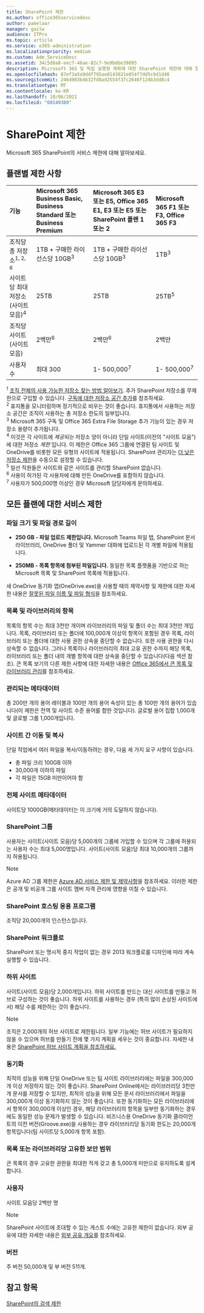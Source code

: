 ```yaml
---
title: SharePoint 제한
ms.author: office365servicedesc
author: pamelaar
manager: gailw
audience: ITPro
ms.topic: article
ms.service: o365-administration
ms.localizationpriority: medium
ms.custom: Adm_ServiceDesc
ms.assetid: 34c5d8a8-eec7-46ae-82c7-9e9bdbe39895
description: Microsoft 365 및 독립 실행형 계획에 대한 SharePoint 제한에 대해 알아보세요.
ms.openlocfilehash: 87ef3a5a9ddf795ae8143021e054f7dd5c9d1d48
ms.sourcegitcommit: 2464903b4632fd8ad2554f37c2646f124b3dd8c4
ms.translationtype: MT
ms.contentlocale: ko-KR
ms.lasthandoff: 10/06/2021
ms.locfileid: "60149380"
---
```

# <a name="sharepoint-limits"></a>SharePoint 제한

Microsoft 365 SharePoint의 서비스 제한에 대해 알아보세요.
  
## <a name="limits-by-plan"></a>플랜별 제한 사항 

| 기능 | Microsoft 365 Business Basic, Business Standard 또는 Business Premium | Microsoft 365 E3 또는 E5, Office 365 E1, E3 또는 E5 또는 SharePoint 플랜 1 또는 2 | Microsoft 365 F1 또는 F3, Office 365 F3 |
|:-----|:-----|:-----|:-----|
|조직당 총 저장소<sup>1, 2, 6</sup> <br/> |1TB + 구매한 라이선스당 10GB<sup>3</sup>  <br/> |1TB + 구매한 라이선스당 10GB<sup>3</sup> <br/> |1TB<sup>3</sup> <br/> |
|사이트당 최대 저장소(사이트 모음)<sup>4</sup><br/> |25TB <br/> |25TB <br/> |25TB<sup>5</sup> <br/> |
|조직당 사이트(사이트 모음)  <br/> |2백만<sup>6</sup> <br/> |2백만<sup>6</sup> <br/> |2백만<br/> |
|사용자 수  <br/> |최대 300  <br/> |1- 500,000<sup>7</sup> <br/> |1- 500,000<sup>7</sup> <br/> |
   
<sup>1</sup> [조직 전체의 사용 가능한 저장소 찾는 방법 알아보기](/sharepoint/manage-site-collection-storage-limits). 추가 SharePoint 저장소를 무제한으로 구입할 수 있습니다. [구독에 대한 저장소 공간 추가](/office365/admin/subscriptions-and-billing/add-storage-space)를 참조하세요. 
<br/><sup>2</sup> 휴지통을 모니터링하며 정기적으로 비우는 것이 좋습니다. 휴지통에서 사용하는 저장소 공간은 조직이 사용하는 총 저장소 한도의 일부입니다. 
<br/> <sup>3</sup> Microsoft 365 구독 및 Office 365 Extra File Storage 추가 기능이 있는 경우 저장소 용량이 추가됩니다. 
<br/> <sup>4</sup> 이것은 각 사이트에 *제공되는* 저장소 양이 아니라 단일 사이트(이전의 "사이트 모음")에 대한 저장소 *제한* 입니다. 이 제한은 Office 365 그룹에 연결된 팀 사이트 및 OneDrive를 비롯한 모든 유형의 사이트에 적용됩니다. SharePoint 관리자는 [더 낮은 저장소 제한](/sharepoint/manage-site-collection-storage-limits#manage-individual-site-storage-limits)을 수동으로 설정할 수 있습니다. 
<br/> <sup>5</sup> 일선 직원들은 사이트와 같은 사이트를 관리할 SharePoint 없습니다. 
<br/> <sup>6</sup> 사용이 허가된 각 사용자에 대해 만든 OneDrive를 포함하지 않습니다. 
<br/> <sup>7</sup> 사용자가 500,000명 이상인 경우 Microsoft 담당자에게 문의하세요. 
  
## <a name="service-limits-for-all-plans"></a>모든 플랜에 대한 서비스 제한

### <a name="file-size-and-file-path-length"></a>파일 크기 및 파일 경로 길이

- **250 GB - 파일 업로드 제한입니다.** Microsoft Teams 파일 탭, SharePoint 문서 라이브러리, OneDrive 폴더 및 Yammer 대화에 업로드된 각 개별 파일에 적용됩니다.

- **250MB - 목록 항목에 첨부된 파일입니다.** 동일한 목록 플랫폼을 기반으로 하는 Microsoft 목록 및 SharePoint 목록에 적용됩니다.

새 OneDrive 동기화 앱(OneDrive.exe)을 사용할 때의 제약사항 및 제한에 대한 자세한 내용은 [잘못된 파일 이름 및 파일 형식](https://support.office.com/article/64883a5d-228e-48f5-b3d2-eb39e07630fa)을 참조하세요.

### <a name="items-in-lists-and-libraries"></a>목록 및 라이브러리의 항목

목록의 항목 수는 최대 3천만 개이며 라이브러리의 파일 및 폴더 수는 최대 3천만 개입니다. 목록, 라이브러리 또는 폴더에 100,000개 이상의 항목이 포함된 경우 목록, 라이브러리 또는 폴더에 대한 사용 권한 상속을 중단할 수 없습니다. 또한 사용 권한을 다시 상속할 수 없습니다. 그러나 목록이나 라이브러리의 최대 고유 권한 수까지 해당 목록, 라이브러리 또는 폴더 내의 개별 항목에 대한 상속을 중단할 수 있습니다(다음 섹션 참조). 큰 목록 보기의 다른 제한 사항에 대한 자세한 내용은 [Office 365에서 큰 목록 및 라이브러리 관리](https://support.office.com/article/b4038448-ec0e-49b7-b853-679d3d8fb784)를 참조하세요.

### <a name="managed-metadata"></a>관리되는 메타데이터

총 200만 개의 용어 레이블과 100만 개의 용어 속성이 있는 총 100만 개의 용어가 있습니다(이 제한은 전역 및 사이트 수준 용어를 합한 것입니다). 글로벌 용어 집합 1,000개 및 글로벌 그룹 1,000개입니다.

### <a name="moving-and-copying-across-sites"></a>사이트 간 이동 및 복사

단일 작업에서 여러 파일을 복사/이동하려는 경우, 다음 세 가지 요구 사항이 있습니다.

- 총 파일 크리 100GB 이하
- 30,000개 이하의 파일
- 각 파일은 15GB 미만이어야 함

### <a name="overall-site-metadata"></a>전체 사이트 메타데이터

사이트당 1000GB(메타데이터는 이 크기에 거의 도달하지 않습니다).

### <a name="sharepoint-groups"></a>SharePoint 그룹

사용자는 사이트(사이트 모음)당 5,000개의 그룹에 가입할 수 있으며 각 그룹에 허용되는 사용자 수는 최대 5,000명입니다. 사이트(사이트 모음)당 최대 10,000개의 그룹까지 허용됩니다.

> [!NOTE]
> Azure AD 그룹 제한은 [Azure AD 서비스 제한 및 제약사항](/azure/active-directory/users-groups-roles/directory-service-limits-restrictions)을 참조하세요. 이러한 제한은 공개 및 비공개 그룹 사이트 멤버 자격 관리에 영향을 미칠 수 있습니다.

### <a name="sharepoint-hosted-applications"></a>SharePoint 호스팅 응용 프로그램

조직당 20,000개의 인스턴스입니다.

### <a name="sharepoint-workflow"></a>SharePoint 워크플로

SharePoint 또는 명시적 중지 작업이 없는 경우 2013 워크플로를 디자인에 따라 계속 실행할 수 있습니다.

### <a name="subsites"></a>하위 사이트

사이트(사이트 모음)당 2,000개입니다. 하위 사이트를 만드는 대신 사이트를 만들고 허브로 구성하는 것이 좋습니다. 하위 사이트를 사용하는 경우 (특히 많이 손상된 사이트에서) 해당 수를 제한하는 것이 좋습니다.

> [!NOTE]
> 조직은 2,000개의 허브 사이트로 제한됩니다. 일부 기능에는 허브 사이트가 필요하지 않을 수 있으며 허브를 만들기 전에 몇 가지 계획을 세우는 것이 중요합니다. 자세한 내용은 [SharePoint 허브 사이트 계획을 참조하세요.](/sharepoint/planning-hub-sites)

### <a name="sync"></a>동기화

최적의 성능을 위해 단일 OneDrive 또는 팀 사이트 라이브러리에는 파일을 300,000개 이상 저장하지 않는 것이 좋습니다. SharePoint Online에서는 라이브러리당 3천만 개 문서를 저장할 수 있지만, 최적의 성능을 위해 모든 문서 라이브러리에서 파일을 300,000개 이상 동기화하지 않는 것이 좋습니다. 또한 동기화하는 모든 라이브러리에서 항목이 300,000개 이상인 경우, 해당 라이브러리의 항목을 일부만 동기화하는 경우에도 동일한 성능 문제가 발생할 수 있습니다. 비즈니스용 OneDrive 동기화 클라이언트의 이전 버전(Groove.exe)을 사용하는 경우 라이브러리당 동기화 한도는 20,000개 항목입니다(팀 사이트당 5,000개 항목 포함).

### <a name="unique-security-scopes-per-list-or-library"></a>목록 또는 라이브러리당 고유한 보안 범위

큰 목록의 경우 고유한 권한을 최대한 적게 갖고 총 5,000개 미만으로 유지하도록 설계합니다.

### <a name="users"></a>사용자

사이트 모음당 2백만 명

> [!NOTE]
> SharePoint 사이트에 초대할 수 있는 게스트 수에는 고유한 제한이 없습니다. 외부 공유에 대한 자세한 내용은 [외부 공유 개요](/sharepoint/external-sharing-overview)를 참조하세요.

### <a name="versions"></a>버전

주 버전 50,000개 및 부 버전 511개.

## <a name="see-also"></a>참고 항목

[SharePoint의 검색 제한](/sharepoint/search-limits)
